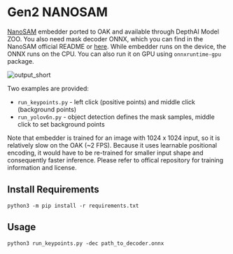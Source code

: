 # Gen2 NANOSAM

[NanoSAM](https://github.com/NVIDIA-AI-IOT/nanosam) embedder ported to OAK and available through DepthAI Model ZOO. You also need mask decoder ONNX, which you can find in the NanoSAM official README or [here](https://drive.google.com/file/d/1jYNvnseTL49SNRx9PDcbkZ9DwsY8up7n/view?usp=drive_link). While embedder runs on the device, the ONNX runs on the CPU. You can also run it on GPU using `onnxruntime-gpu` package.

![output_short](https://github.com/luxonis/depthai-experiments/assets/56075061/94aafd80-f4ac-4fa3-b250-4f50ed6fe3d6)

Two examples are provided:
* `run_keypoints.py` - left click (positive points) and middle click (background points)
* `run_yolov6n.py` - object detection defines the mask samples, middle click to set background points

Note that embedder is trained for an image with 1024 x 1024 input, so it is relatively slow on the OAK (~2 FPS). Because it uses learnable positional encoding, it would have to be re-trained for smaller input shape and consequently faster inference. Please refer to offical repository for training information and license.

## Install Requirements

```
python3 -m pip install -r requirements.txt
```

## Usage

```
python3 run_keypoints.py -dec path_to_decoder.onnx
```
